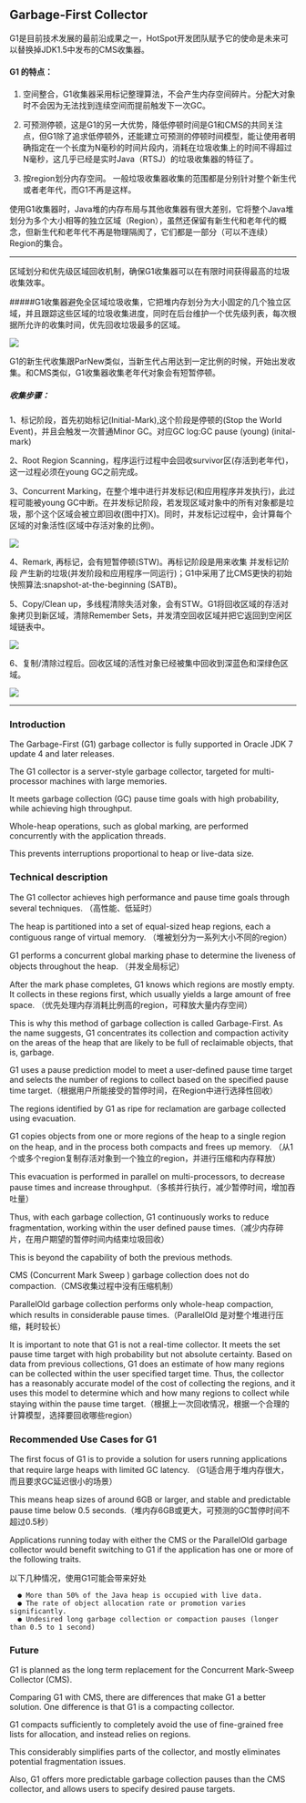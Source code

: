 ## Garbage-First Collector

G1是目前技术发展的最前沿成果之一，HotSpot开发团队赋予它的使命是未来可以替换掉JDK1.5中发布的CMS收集器。

#### G1 的特点：

1. 空间整合，G1收集器采用标记整理算法，不会产生内存空间碎片。分配大对象时不会因为无法找到连续空间而提前触发下一次GC。
 
2. 可预测停顿，这是G1的另一大优势，降低停顿时间是G1和CMS的共同关注点，但G1除了追求低停顿外，还能建立可预测的停顿时间模型，能让使用者明确指定在一个长度为N毫秒的时间片段内，消耗在垃圾收集上的时间不得超过N毫秒，这几乎已经是实时Java（RTSJ）的垃圾收集器的特征了。

3. 按region划分内存空间。
一般垃圾收集器收集的范围都是分别针对整个新生代或者老年代，而G1不再是这样。

使用G1收集器时，Java堆的内存布局与其他收集器有很大差别，它将整个Java堆划分为多个大小相等的独立区域（Region），虽然还保留有新生代和老年代的概念，但新生代和老年代不再是物理隔阂了，它们都是一部分（可以不连续）Region的集合。

---

区域划分和优先级区域回收机制，确保G1收集器可以在有限时间获得最高的垃圾收集效率。

#####G1收集器避免全区域垃圾收集，它把堆内存划分为大小固定的几个独立区域，并且跟踪这些区域的垃圾收集进度，同时在后台维护一个优先级列表，每次根据所允许的收集时间，优先回收垃圾最多的区域。

![](img/g1-1.png)

G1的新生代收集跟ParNew类似，当新生代占用达到一定比例的时候，开始出发收集。和CMS类似，G1收集器收集老年代对象会有短暂停顿。

##### 收集步骤：

1、标记阶段，首先初始标记(Initial-Mark),这个阶段是停顿的(Stop the World Event)，并且会触发一次普通Minor GC。对应GC log:GC pause (young) (inital-mark)


2、Root Region Scanning，程序运行过程中会回收survivor区(存活到老年代)，这一过程必须在young GC之前完成。


3、Concurrent Marking，在整个堆中进行并发标记(和应用程序并发执行)，此过程可能被young GC中断。在并发标记阶段，若发现区域对象中的所有对象都是垃圾，那个这个区域会被立即回收(图中打X)。同时，并发标记过程中，会计算每个区域的对象活性(区域中存活对象的比例)。

![](img/g1-2.png)

4、Remark, 再标记，会有短暂停顿(STW)。再标记阶段是用来收集 并发标记阶段 产生新的垃圾(并发阶段和应用程序一同运行)；G1中采用了比CMS更快的初始快照算法:snapshot-at-the-beginning (SATB)。

5、Copy/Clean up，多线程清除失活对象，会有STW。G1将回收区域的存活对象拷贝到新区域，清除Remember Sets，并发清空回收区域并把它返回到空闲区域链表中。

![](img/g1-3.png)


6、复制/清除过程后。回收区域的活性对象已经被集中回收到深蓝色和深绿色区域。

![](img/g1-4.png)


---
### Introduction
The Garbage-First (G1) garbage collector is fully supported in Oracle JDK 7 update 4 and later releases. 

The G1 collector is a server-style garbage collector, targeted for multi-processor machines with large memories. 

It meets garbage collection (GC) pause time goals with high probability, while achieving high throughput. 

Whole-heap operations, such as global marking, are performed concurrently with the application threads. 

This prevents interruptions proportional to heap or live-data size.

### Technical description

The G1 collector achieves high performance and pause time goals through several techniques. （高性能、低延时）

The heap is partitioned into a set of equal-sized heap regions, each a contiguous range of virtual memory. （堆被划分为一系列大小不同的region）

G1 performs a concurrent global marking phase to determine the liveness of objects throughout the heap. （并发全局标记） 

After the mark phase completes, G1 knows which regions are mostly empty. 
It collects in these regions first, which usually yields a large amount of free space. （优先处理内存消耗比例高的region，可释放大量内存空间）

This is why this method of garbage collection is called Garbage-First. 
As the name suggests, G1 concentrates its collection and compaction activity on the areas of the heap that are likely to be full of reclaimable objects, that is, garbage. 

G1 uses a pause prediction model to meet a user-defined pause time target and selects the number of regions to collect based on the specified pause time target.（根据用户所能接受的暂停时间，在Region中进行选择性回收）

The regions identified by G1 as ripe for reclamation are garbage collected using evacuation. 

G1 copies objects from one or more regions of the heap to a single region on the heap, and in the process both compacts and frees up memory. （从1个或多个region复制存活对象到一个独立的region，并进行压缩和内存释放）

This evacuation is performed in parallel on multi-processors, to decrease pause times and increase throughput.（多核并行执行，减少暂停时间，增加吞吐量） 

Thus, with each garbage collection, G1 continuously works to reduce fragmentation, working within the user defined pause times.（减少内存碎片，在用户期望的暂停时间内结束垃圾回收） 

This is beyond the capability of both the previous methods. 

CMS (Concurrent Mark Sweep ) garbage collection does not do compaction.（CMS收集过程中没有压缩机制）
 
ParallelOld garbage collection performs only whole-heap compaction, which results in considerable pause times.（ParallelOld 是对整个堆进行压缩，耗时较长）

It is important to note that G1 is not a real-time collector. It meets the set pause time target with high probability but not absolute certainty. 
Based on data from previous collections, G1 does an estimate of how many regions can be collected within the user specified target time. 
Thus, the collector has a reasonably accurate model of the cost of collecting the regions, and it uses this model to determine which and how many regions to collect while staying within the pause time target.（根据上一次回收情况，根据一个合理的计算模型，选择要回收哪些region）

### Recommended Use Cases for G1
The first focus of G1 is to provide a solution for users running applications that require large heaps with limited GC latency. （G1适合用于堆内存很大，而且要求GC延迟很小的场景）

This means heap sizes of around 6GB or larger, and stable and predictable pause time below 0.5 seconds.（堆内存6GB或更大，可预测的GC暂停时间不超过0.5秒）

Applications running today with either the CMS or the ParallelOld garbage collector would benefit switching to G1 if the application has one or more of the following traits. 

以下几种情况，使用G1可能会带来好处

	  ● More than 50% of the Java heap is occupied with live data.
	  ● The rate of object allocation rate or promotion varies significantly.
	  ● Undesired long garbage collection or compaction pauses (longer than 0.5 to 1 second)

### Future
G1 is planned as the long term replacement for the Concurrent Mark-Sweep Collector (CMS). 

Comparing G1 with CMS, there are differences that make G1 a better solution. 
One difference is that G1 is a compacting collector. 

G1 compacts sufficiently to completely avoid the use of fine-grained free lists for allocation, and instead relies on regions. 

This considerably simplifies parts of the collector, and mostly eliminates potential fragmentation issues. 

Also, G1 offers more predictable garbage collection pauses than the CMS collector, and allows users to specify desired pause targets.